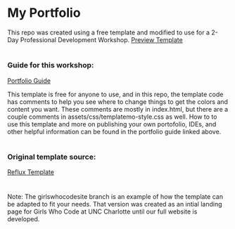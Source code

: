 # My Portfolio
This repo was created using a free template and modified to use for a 2-Day Professional Development Workshop.
[Preview Template](https://bluelotus03.github.io/myportfolio/)
#
### Guide for this workshop:
[Portfolio Guide](https://docs.google.com/document/d/1QMNM5DetvtV7qaS-9LQkNUfGMydneavYvT3TgqRz9mY/edit?usp=sharing)

This template is free for anyone to use, and in this repo, the template code has comments to help you see where to change things to get the colors and content you want. These comments are mostly in index.html, but there are a couple comments in assets/css/templatemo-style.css as well.
How to to use this template and more on publishing your own portofolio, IDEs, and other helpful information can be found in the portfolio guide linked above. 
#

### Original template source: 
[Reflux Template](https://templatemo.com/tm-531-reflux)

#
Note: The girlswhocodesite branch is an example of how the template can be adapted to fit your needs.
That version was created as an intial landing page for Girls Who Code at UNC Charlotte until our full website is developed. 